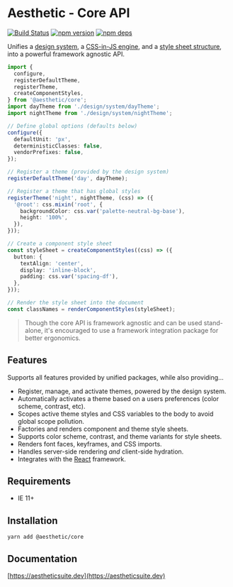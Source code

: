 # Aesthetic - Core API

[![Build Status](https://github.com/aesthetic-suite/framework/workflows/Build/badge.svg)](https://github.com/aesthetic-suite/framework/actions?query=branch%3Amaster)
[![npm version](https://badge.fury.io/js/%40aesthetic%core.svg)](https://www.npmjs.com/package/@aesthetic/core)
[![npm deps](https://david-dm.org/aesthetic-suite/framework.svg?path=packages/core)](https://www.npmjs.com/package/@aesthetic/core)

Unifies a [design system](https://www.npmjs.com/package/@aesthetic/system), a
[CSS-in-JS engine](https://www.npmjs.com/package/@aesthetic/style), and a
[style sheet structure](https://www.npmjs.com/package/@aesthetic/sss), into a powerful framework
agnostic API.

```ts
import {
  configure,
  registerDefaultTheme,
  registerTheme,
  createComponentStyles,
} from '@aesthetic/core';
import dayTheme from './design/system/dayTheme';
import nightTheme from './design/system/nightTheme';

// Define global options (defaults below)
configure({
  defaultUnit: 'px',
  deterministicClasses: false,
  vendorPrefixes: false,
});

// Register a theme (provided by the design system)
registerDefaultTheme('day', dayTheme);

// Register a theme that has global styles
registerTheme('night', nightTheme, (css) => ({
  '@root': css.mixin('root', {
    backgroundColor: css.var('palette-neutral-bg-base'),
    height: '100%',
  }),
}));

// Create a component style sheet
const styleSheet = createComponentStyles((css) => ({
  button: {
    textAlign: 'center',
    display: 'inline-block',
    padding: css.var('spacing-df'),
  },
}));

// Render the style sheet into the document
const classNames = renderComponentStyles(styleSheet);
```

> Though the core API is framework agnostic and can be used stand-alone, it's encouraged to use a
> framework integration package for better ergonomics.

## Features

Supports all features provided by unified packages, while also providing...

- Register, manage, and activate themes, powered by the design system.
- Automatically activates a theme based on a users preferences (color scheme, contrast, etc).
- Scopes active theme styles and CSS variables to the body to avoid global scope pollution.
- Factories and renders component and theme style sheets.
- Supports color scheme, contrast, and theme variants for style sheets.
- Renders font faces, keyframes, and CSS imports.
- Handles server-side rendering _and_ client-side hydration.
- Integrates with the [React](https://www.npmjs.com/package/@aesthetic/react) framework.

## Requirements

- IE 11+

## Installation

```
yarn add @aesthetic/core
```

## Documentation

[https://aestheticsuite.dev](https://aestheticsuite.dev)
